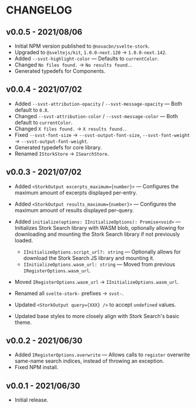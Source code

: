 # CHANGELOG

## v0.0.5 - 2021/08/06

-   Initial NPM version published to `@novacbn/svelte-stork`.
-   Upgraded to `@sveltejs/kit`, `1.0.0-next.120` -> `1.0.0-next.142`.
-   Added `--svst-highlight-color` — Defaults to `currentColor`.
-   Changed `No files found.` -> `No results found.`.
-   Generated typedefs for Components.

## v0.0.4 - 2021/07/02

-   Added `--svst-attribution-opacity` / `--svst-message-opacity` — Both default to `0.8`.
-   Changed `--svst-attribution-color` / `--svst-message-color` — Both default to `currentColor`.
-   Changed `X files found.` -> `X results found.`.
-   Fixed `--svst-font-size` -> `--svst-output-font-size`, `--svst-font-weight` -> `--svst-output-font-weight`.
-   Generated typedefs for core library.
-   Renamed `IStorkStore` -> `ISearchStore`.

## v0.0.3 - 2021/07/02

-   Added `<StorkOutput excerpts_maximum={number}>` — Configures the maximum amount of excerpts displayed per-entry.
-   Added `<StorkOutput results_maximum={number}>` — Configures the maximum amount of results displayed per-query.
-   Added `initialize(options: IInitializeOptions): Promise<void>` — Initializes Stork Search library with WASM blob, optionally allowing for downloading and mounting the Stork Search library if not previously loaded.

    -   `IInitializeOptions.script_url?: string` — Optionally allows for download the Stork Search JS library and mounting it.
    -   `IInitializeOptions.wasm_url: string` — Moved from previous `IRegisterOptions.wasm_url`.

-   Moved `IRegisterOptions.wasm_url` -> `IInitializeOptions.wasm_url`.
-   Renamed all `svelte-stork-` prefixes -> `svst-`.
-   Updated `<StorkOutput query={XXX} />` to accept `undefined` values.
-   Updated base styles to more closely align with Stork Search's basic theme.

## v0.0.2 - 2021/06/30

-   Added `IRegisterOptions.overwrite` — Allows calls to `register` overwrite same-name search indices, instead of throwing an exception.
-   Fixed NPM install.

## v0.0.1 - 2021/06/30

-   Initial release.
